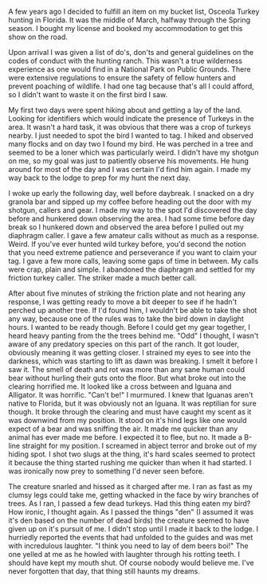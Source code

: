 A few years ago I decided to fulfill an item on my bucket list,  Osceola Turkey hunting in Florida. It was the middle of March, halfway through the Spring season. I bought my license and booked my accommodation to get this show on the road.

Upon arrival I was given a list of do's, don'ts and general guidelines on the codes of conduct with the hunting ranch. This wasn't a true wilderness experience as one would find in a National Park on Public Grounds. There were extensive regulations to ensure the safety of fellow hunters and prevent poaching of wildlife. I had one tag because that's all I could afford, so I didn't want to waste it on the first bird I saw.

My first two days were spent hiking about and getting a lay of the land. Looking for identifiers which would indicate the presence of Turkeys in the area. It wasn't a hard task, it was obvious that there was a crop of turkeys nearby. I just needed to spot the bird I wanted to tag. I hiked and observed many flocks and on day two I found my bird. He was perched in a tree and seemed to be a loner which was particularly weird. I didn't have my shotgun on me, so my goal was just to patiently observe his movements. He hung around for most of the day and I was certain I'd find him again. I made my way back to the lodge to prep for my hunt the next day.

I woke up early the following day, well before daybreak. I snacked on a dry granola bar and sipped up my coffee before heading out the door with my shotgun, callers and gear. I made my way to the spot I'd discovered the day before and hunkered down observing the area. I had some time before day break so I hunkered down and observed the area before I pulled out my diaphragm caller. I gave a few amateur calls without as much as a response. Weird. If you've ever hunted wild turkey before, you'd second the notion that you need extreme patience and perseverance if you want to claim your tag. I gave a few more calls, leaving some gaps of time in between. My calls were crap, plain and simple. I abandoned the diaphragm and settled for my friction turkey caller. The striker made a much better call.

After about five minutes of striking the friction plate and not hearing any response, I was getting ready to move a bit deeper to see if he hadn't perched up another tree. If I'd found him, I wouldn't be able to take the shot any way, because one of the rules was to take the bird down in daylight hours. I wanted to be ready though. Before I could get my gear together, I heard heavy panting from the the trees behind me. "Odd" I thought, I wasn't aware of any predatory species on this part of the ranch. It got louder, obviously meaning it was getting closer. I strained my eyes to see into the darkness, which was starting to lift as dawn was breaking. I smelt it before I saw it. The smell of death and rot was more than any sane human could bear without hurling their guts onto the floor. But what broke out into the clearing horrified me. It looked like a cross between and Iguana and Alligator. It was horrific. "Can't be!" I murmured. I knew that Iguanas aren't native to Florida, but it was obviously not an Iguana. It was reptilian for sure though. It broke through the clearing and must have caught my scent as it was downwind  from my position. It stood on it's hind legs like one would expect of a bear and was sniffing the air. It made me quicker than any animal has ever made me before. I expected it to flee, but no. It made a B-line straight for my position. I screamed in abject terror and broke out of my hiding spot. I shot two slugs at the thing, it's hard scales seemed to protect it because the thing started rushing me quicker than when it had started. I was ironically now prey to something I'd never seen before.

The creature snarled and hissed as it charged after me. I ran as fast as my clumsy legs could take me, getting whacked in the face by wiry branches of trees. As I ran, I passed a few dead turkeys. Had this thing eaten my bird? How ironic, I thought again. As I passed the things "den" (I assumed it was it's den based on the number of dead birds) the creature seemed to have given up on it's pursuit of me. I didn't stop until I made it back to the lodge. I hurriedly reported the events that had unfolded to the guides and was met with incredulous laughter. "I think you need to lay of dem beers boi!" The one yelled at me as he howled with laughter through his rotting teeth. I should have kept my mouth shut. Of course nobody would believe me. I've never forgotten that day, that thing still haunts my dreams.